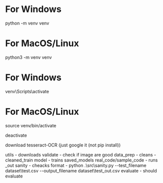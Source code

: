 # For Windows
python -m venv venv

# For MacOS/Linux
python3 -m venv venv

# For Windows
venv\Scripts\activate

# For MacOS/Linux
source venv/bin/activate

deactivate

download tesseract-OCR (just google it (not pip install))


utils - downloads
validate - check if image are good
data_prep - cleans - cleaned_train
model - trains saved_models
real_code/sample_code - runs _out
sanity - cheacks format - python .\src\sanity.py --test_filename dataset\test.csv --output_filename dataset\test_out.csv
evaluate - should evaluate